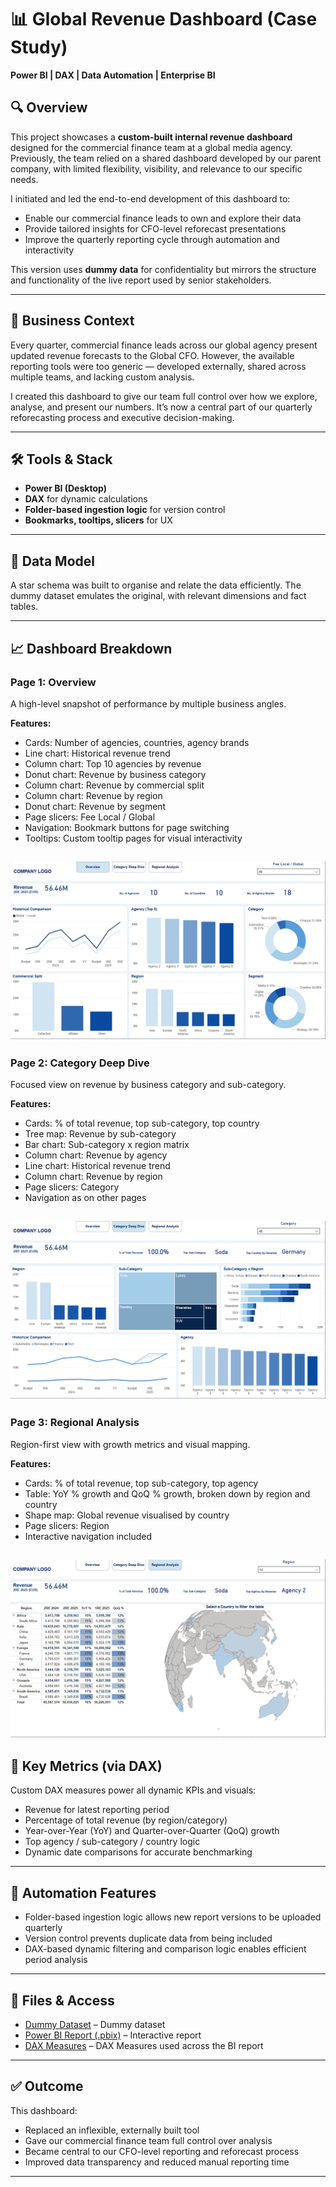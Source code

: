 # 📊 Global Revenue Dashboard (Case Study)

**Power BI | DAX | Data Automation | Enterprise BI**

## 🔍 Overview

This project showcases a **custom-built internal revenue dashboard** designed for the commercial finance team at a global media agency. Previously, the team relied on a shared dashboard developed by our parent company, with limited flexibility, visibility, and relevance to our specific needs.

I initiated and led the end-to-end development of this dashboard to:

- Enable our commercial finance leads to own and explore their data
- Provide tailored insights for CFO-level reforecast presentations
- Improve the quarterly reporting cycle through automation and interactivity

This version uses **dummy data** for confidentiality but mirrors the structure and functionality of the live report used by senior stakeholders.

---

## 🧠 Business Context

Every quarter, commercial finance leads across our global agency present updated revenue forecasts to the Global CFO. However, the available reporting tools were too generic — developed externally, shared across multiple teams, and lacking custom analysis.

I created this dashboard to give our team full control over how we explore, analyse, and present our numbers. It’s now a central part of our quarterly reforecasting process and executive decision-making.

---

## 🛠️ Tools & Stack

- **Power BI (Desktop)**
- **DAX** for dynamic calculations
- **Folder-based ingestion logic** for version control
- **Bookmarks, tooltips, slicers** for UX

---

## 🧱 Data Model

A star schema was built to organise and relate the data efficiently. The dummy dataset emulates the original, with relevant dimensions and fact tables.

---

## 📈 Dashboard Breakdown

### **Page 1: Overview**

A high-level snapshot of performance by multiple business angles.

**Features:**
- Cards: Number of agencies, countries, agency brands
- Line chart: Historical revenue trend
- Column chart: Top 10 agencies by revenue
- Donut chart: Revenue by business category
- Column chart: Revenue by commercial split
- Column chart: Revenue by region
- Donut chart: Revenue by segment
- Page slicers: Fee Local / Global
- Navigation: Bookmark buttons for page switching
- Tooltips: Custom tooltip pages for visual interactivity


![Overview](images/overview.PNG)
---

### **Page 2: Category Deep Dive**

Focused view on revenue by business category and sub-category.

**Features:**
- Cards: % of total revenue, top sub-category, top country
- Tree map: Revenue by sub-category
- Bar chart: Sub-category x region matrix
- Column chart: Revenue by agency
- Line chart: Historical revenue trend
- Column chart: Revenue by region
- Page slicers: Category
- Navigation as on other pages

![Category Deep Dive](images/category_deep_dive.PNG)
---

### **Page 3: Regional Analysis**

Region-first view with growth metrics and visual mapping.

**Features:**
- Cards: % of total revenue, top sub-category, top agency
- Table: YoY % growth and QoQ % growth, broken down by region and country
- Shape map: Global revenue visualised by country
- Page slicers: Region 
- Interactive navigation included

![Regional Analysis](images/regional_analysis.PNG)
---

## 🧮 Key Metrics (via DAX)

Custom DAX measures power all dynamic KPIs and visuals:

- Revenue for latest reporting period
- Percentage of total revenue (by region/category)
- Year-over-Year (YoY) and Quarter-over-Quarter (QoQ) growth
- Top agency / sub-category / country logic
- Dynamic date comparisons for accurate benchmarking

---

## 🔁 Automation Features

- Folder-based ingestion logic allows new report versions to be uploaded quarterly
- Version control prevents duplicate data from being included
- DAX-based dynamic filtering and comparison logic enables efficient period analysis


---

## 🔗 Files & Access

- [Dummy Dataset](data/dax_measures.md) – Dummy dataset  
- [Power BI Report (.pbix)](Global_Revenue_BI_Report.pbix) – Interactive report  
- [DAX Measures](docs/dax_measures.md) – DAX Measures used across the BI report


---

## ✅ Outcome

This dashboard:

- Replaced an inflexible, externally built tool
- Gave our commercial finance team full control over analysis
- Became central to our CFO-level reporting and reforecast process
- Improved data transparency and reduced manual reporting time

---
